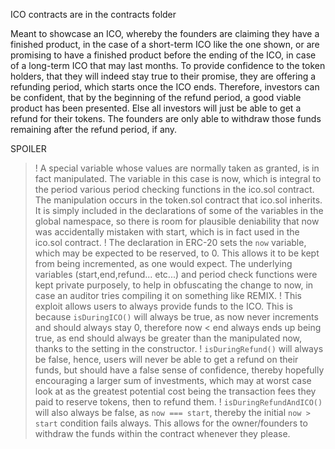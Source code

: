 ICO contracts are in the contracts folder

Meant to showcase an ICO, whereby the founders are claiming they have a finished product, in the case of a short-term ICO like the one shown, or are promising to have a finished product before the ending of the ICO, in case of a long-term ICO that may last months. To provide confidence to the token holders, that they will indeed stay true to their promise, they are offering a refunding period, which starts once the ICO ends. Therefore, investors can be confident, that by the beginning of the refund period, a good viable product has been presented. Else all investors will just be able to get a refund for their tokens. The founders are only able to withdraw those funds remaining after the refund period, if any.












SPOILER
>! A special variable whose values are normally taken as granted, is in fact manipulated. The variable in this case is now, which is integral to the period various period checking functions in the ico.sol contract. The manipulation occurs in the token.sol contract that ico.sol inherits. It is simply included in the declarations of some of the variables in the global namespace, so there is room for plausible deniability that now was accidentally mistaken with start, which is in fact used in the ico.sol contract.
>! The declaration in ERC-20 sets the `now` variable, which may be expected to be reserved, to 0. This allows it to be kept from being incremented, as one would expect. The underlying variables (start,end,refund... etc...) and period check functions were kept private purposely, to help in obfuscating the change to now, in case an auditor tries compiling it on something like REMIX. 
>! This exploit allows users to always provide funds to the ICO. This is because `isDuringICO()` will always be true, as now never increments and should always stay 0, therefore now < end always ends up being true, as end should always be greater than the manipulated now, thanks to the setting in the constructor.
>! `isDuringRefund()` will always be false, hence, users will never be able to get a refund on their funds, but should have a false sense of confidence, thereby hopefully encouraging a larger sum of investments, which may at worst case look at as the greatest potential cost being the transaction fees they paid to reserve tokens, then to refund them.
>! `isDuringRefundAndICO()` will also always be false, as `now === start`, thereby the initial `now > start` condition fails always. This allows for the owner/founders to withdraw the funds within the contract whenever they please. 
